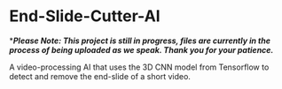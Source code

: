 # End-Slide-Cutter-AI

****Please Note: This project is still in progress, files are currently in the process of being uploaded as we speak. Thank you for your patience.***

A video-processing AI that uses the 3D CNN model from Tensorflow to detect and remove the end-slide of a short video.
